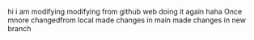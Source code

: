 hi
i am modifying
modifying from github web
doing it again haha
Once mnore
changedfrom local
made changes in main
made changes in new branch
